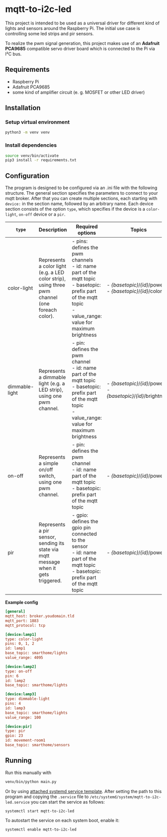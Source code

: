 # mqtt-to-i2c-led

This project is intended to be used as a universal driver for different kind of lights and sensors around the Raspberry Pi.
The initial use case is controlling some led strips and pir sensors.

To realize the pwm signal generation, this project
makes use of an **Adafruit PCA9685** compatible servo driver board which is connected to the Pi via I²C bus.


## Requirements

- Raspberry Pi
- Adafruit PCA9685
- some kind of amplifier circuit (e. g. MOSFET or other LED driver)


## Installation

### Setup virtual environment

```bash
python3 -m venv venv
```

### Install dependencies

```bash
source venv/bin/activate
pip3 install -r requirements.txt
```

## Configuration

The program is designed to be configured via an .ini file with the following structure. 
The general section specifies the parameters to connect to your mqtt broker.
After that you can create multiple sections, each starting with `device:` in the section name, followed by an arbitrary name.
Each device section consists of the option `type`, which specifies if the device is a `color-light`, `on-off` device or a `pir`.

| `type`         | Description                                                                                     | Required options                                                                                                                                                                 | Topics                                                               |
|----------------|-------------------------------------------------------------------------------------------------|----------------------------------------------------------------------------------------------------------------------------------------------------------------------------------|----------------------------------------------------------------------|
| color-light    | Represents a color light (e.g. a LED color strip), using three pwm channel (one foreach color). | - pins: defines the pwm channels <br />- id: name part of the mqtt topic <br />- basetopic: prefix part of the mqtt topic <br />- value_range: value for maximum brightness      | - *{basetopic}*/*{id}*/power <br />- *{basetopic}*/*{id}*/color      |
| dimmable-light | Represents a dimmable light (e.g. a LED strip), using one pwm channel.                          | - pin: defines the pwm channel <br />- id: name part of the mqtt topic <br />- basetopic: prefix part of the mqtt topic <br />- value_range: value for maximum brightness        | - *{basetopic}*/*{id}*/power <br />- *{basetopic}*/*{id}*/brightness |
| on-off         | Represents a simple on/off switch, using one pwm channel.                                       | - pin: defines the pwm channel <br />- id: name part of the mqtt topic <br />- basetopic: prefix part of the mqtt topic                                                          | - *{basetopic}*/*{id}*/power                                         |
| pir            | Represents a pir sensor, sending its state via mqtt message when it gets triggered.             | - gpio: defines the gpio pin connected to the sensor <br />- id: name part of the mqtt topic <br />- basetopic: prefix part of the mqtt topic                                    | - *{basetopic}*/*{id}*/power                                         |


__Example config__

```ini
[general]
mqtt_host: broker.youdomain.tld
mqtt_port: 1883
mqtt_protocol: tcp

[device:lamp1]
type: color-light
pins: 0, 1, 2
id: lamp1
base_topic: smarthome/lights
value_range: 4095

[device:lamp2]
type: on-off
pin: 6
id: lamp2
base_topic: smarthome/lights

[device:lamp3]
type: dimmable-light
pins: 4
id: lamp3
base_topic: smarthome/lights
value_range: 100

[device:pir]
type: pir
gpio: 23
id: movement-room1
base_topic: smarthome/sensors
```

## Running

Run this manually with

```bash
venv/bin/python main.py
```

Or by using [attached systemd service template](mqtt-to-i2c-led.example.service). After setting the path to this program
and copying the `.service` file to `/etc/systemd/system/mqtt-to-i2c-led.service` you can start the service as follows:

```bash
systemctl start mqtt-to-i2c-led
```

To autostart the service on each system boot, enable it:

```bash
systemctl enable mqtt-to-i2c-led
```